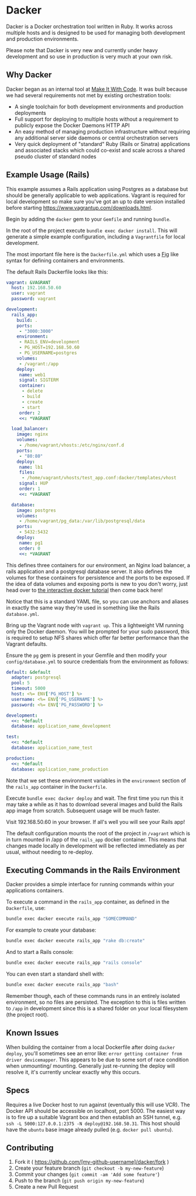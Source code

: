 # Dacker

Dacker is a Docker orchestration tool written in Ruby. It works across multiple hosts and is designed to be used for managing both development and production environments.

Please note that Dacker is very new and currently under heavy development and so use in production is very much at your own risk.

## Why Dacker

Dacker began as an internal tool at [Make It With Code](http://www.makeitwithcode.com). It was built because we had several requirements not met by existing orchestration tools:

* A single toolchain for both development environments and production deployments
* Full support for deploying to multiple hosts without a requirement to publicly expose the Docker Daemons HTTP API
* An easy method of managing production infrastructure without requiring any additional server side daemons or central orchestration servers
* Very quick deployment of "standard" Ruby (Rails or Sinatra) applications and associated stacks which could co-exist and scale across a shared pseudo cluster of standard nodes

## Example Usage (Rails)

This example assumes a Rails application using Postgres as a database but should be generally applicable to web applications. Vagrant is required for local development so make sure you've got an up to date version installed before starting <https://www.vagrantup.com/downloads.html>.

Begin by adding the `dacker` gem to your `Gemfile` and running `bundle`.

In the root of the project execute `bundle exec dacker install`. This will generate a simple example configuration, including a `Vagrantfile` for local development.

The most important file here is the `Dackerfile.yml` which uses a [Fig](www.fig.sh) like syntax for defining containers and environments.

The default Rails Dackerfile looks like this:

```yaml
vagrant: &VAGRANT
  host: 192.168.50.60
  user: vagrant
  password: vagrant

development:
  rails_app:
    build: .
    ports:
     - "3000:3000"
    environment:
     - RAILS_ENV=development
     - PG_HOST=192.168.50.60
     - PG_USERNAME=postgres
    volumes:
     - /vagrant:/app
    deploy:
     name: web1
     signal: SIGTERM
     container:
      - delete
      - build
      - create
      - start
     order: 2
     <<: *VAGRANT

  load_balancer:
    image: nginx
    volumes:
     - /home/vagrant/vhosts:/etc/nginx/conf.d
    ports:
     - "80:80"
    deploy:
     name: lb1
     files:
      - /home/vagrant/vhosts/test_app.conf:dacker/templates/vhost
     signal: HUP
     order: 1
     <<: *VAGRANT

  database:
    image: postgres
    volumes:
     - /home/vagrant/pg_data:/var/lib/postgresql/data
    ports:
     - 5432:5432
    deploy:
     name: pg1
     order: 0
     <<: *VAGRANT
```

This defines three containers for our environment, an Nginx load balancer, a rails application and a postgresql database server. It also defines the volumes for these containers for persistence and the ports to be exposed. If the idea of data volumes and exposing ports is new to you don't worry, just head over to [the interactive docker tutorial](https://www.docker.com/tryit/) then come back here!

Notice that this is a standard YAML file, so you can use anchors and aliases in exactly the same way they're used in something like the Rails `database.yml`.

Bring up the Vagrant node with `vagrant up`. This a lightweight VM running only the Docker daemon. You will be prompted for your sudo password, this is required to setup NFS shares which offer far better performance than the Vagrant defaults.

Ensure the `pg` gem is present in your Gemfile and then modify your `config/database.yml` to source credentials from the environment as follows:

```yaml
default: &default
  adapter: postgresql
  pool: 5
  timeout: 5000
  host: <%= ENV['PG_HOST'] %>
  username: <%= ENV['PG_USERNAME'] %>
  password: <%= ENV['PG_PASSWORD'] %>

development:
  <<: *default
  database: application_name_development

test:
  <<: *default
  database: application_name_test

production:
  <<: *default
  database: application_name_production
```

Note that we set these environment variables in the `environment` section of the `rails_app` container in the `Dackerfile`.

Execute `bundle exec dacker deploy` and wait. The first time you run this it may take a while as it has to download several images and build the Rails app image from scratch. Subsequent usage will be much faster.

Visit 192.168.50.60 in your browser. If all's well you will see your Rails app!

The default configuration mounts the root of the project in `/vagrant` which is in turn mounted in /app of the `rails_app` docker container. This means that changes made locally in development will be reflected immediately as per usual, without needing to re-deploy.

## Executing Commands in the Rails Environment

Dacker provides a simple interface for running commands within your applications containers.

To execute a command in the `rails_app` container, as defined in the `Dackerfile`, use:

```bash
bundle exec dacker execute rails_app "SOMECOMMAND"
```

For example to create your database:

```bash
bundle exec dacker execute rails_app "rake db:create"
```

And to start a Rails console:

```bash
bundle exec dacker execute rails_app "rails console"
```

You can even start a standard shell with:

```bash
bundle exec dacker execute rails_app "bash"
```

Remember though, each of these commands runs in an entirely isolated environment, so no files are persisted. The exception to this is files written to `/app` in development since this is a shared folder on your local filesystem (the project root).

## Known Issues

When building the container from a local Dockerfile after doing `dacker deploy`, you'll sometimes see an error like: `error getting container from driver devicemapper`. This appears to be due to some sort of race condition when unmounting/ mounting. Generally just re-running the deploy will resolve it, it's currently unclear exactly why this occurs.

## Specs

Requires a live Docker host to run against (eventually this will use VCR). The Docker API should be accessible on localhost, port 5000. The easiest way is to fire up a suitable Vagrant box and then establish an SSH tunnel, e.g. `ssh -L 5000:127.0.0.1:2375 -N deploy@192.168.50.31`. This host should have the `ubuntu` base image already pulled (e.g. `docker pull ubuntu`).

## Contributing

1. Fork it ( https://github.com/[my-github-username]/dacker/fork )
2. Create your feature branch (`git checkout -b my-new-feature`)
3. Commit your changes (`git commit -am 'Add some feature'`)
4. Push to the branch (`git push origin my-new-feature`)
5. Create a new Pull Request
